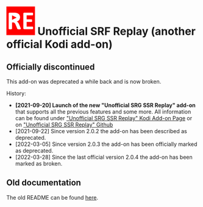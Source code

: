 # <img src="plugin.video.srf_ch_replay/resources/icon.png" width="75" height="75" /> Unofficial SRF Replay (another official Kodi add-on)

## Officially discontinued
This add-on was deprecated a while back and is now broken.

History:
* **[2021-09-20] Launch of the new "Unofficial SRG SSR Replay" add-on** that supports all the previous features and some more. All information can be found under ["Unofficial SRG SSR Replay" Kodi Add-on Page](https://kodi.tv/addons/matrix/plugin.video.srgssr_ch_replay) or on ["Unofficial SRG SSR Replay" Github](https://github.com/ManBehindMooN/kodi_plugin_video_srgssr_ch_replay)
* [2021-09-22] Since version 2.0.2 the add-on has been described as deprecated.
* [2022-03-05] Since version 2.0.3 the add-on has been officially marked as deprecated.
* [2022-03-28] Since the last official version 2.0.4 the add-on has been marked as broken.


## Old documentation
The old README can be found [here](old_readme.md).